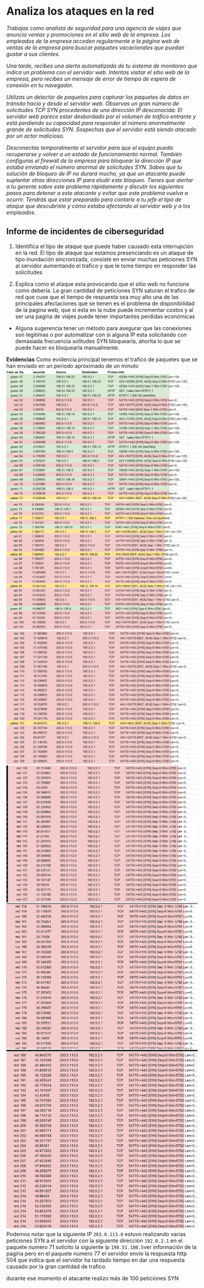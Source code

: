 # Analiza los ataques en la red

*Trabajas como analista de seguridad para una agencia de viajes que anuncia ventas y promociones en el sitio web de la empresa. Los empleados de la empresa acceden regularmente a la página web de ventas de la empresa para buscar paquetes vacacionales que puedan gustar a sus clientes.*

*Una tarde, recibes una alerta automatizada de tu sistema de monitoreo que indica un problema con el servidor web. Intentas visitar el sitio web de la empresa, pero recibes un mensaje de error de tiempo de espera de conexión en tu navegador.*

*Utilizas un detector de paquetes para capturar los paquetes de datos en tránsito hacia y desde el servidor web. Observas un gran número de solicitudes TCP SYN procedentes de una dirección IP desconocida. El servidor web parece estar desbordado por el volumen de tráfico entrante y está perdiendo su capacidad para responder al número anormalmente grande de solicitudes SYN. Sospechas que el servidor está siendo atacado por un actor malicioso.*

*Desconectas temporalmente el servidor para que el equipo pueda recuperarse y volver a un estado de funcionamiento normal. También configuras el firewall de la empresa para bloquear la dirección IP que estaba enviando el número anormal de solicitudes SYN. Sabes que tu solución de bloqueo de IP no durará mucho, ya que un atacante puede suplantar otras direcciones IP para eludir este bloqueo. Tienes que alertar a tu gerente sobre este problema rápidamente y discutir los siguientes pasos para detener a este atacante y evitar que este problema vuelva a ocurrir. Tendrás que estar preparado para contarle a tu jefe el tipo de ataque que descubriste y cómo estaba afectando al servidor web y a los empleados.*

## Informe de incidentes de ciberseguridad

1. Identifica el tipo de ataque que puede haber causado esta interrupción en la red.
El tipo de ataque que estamos presenciando es un ataque de tipo inundación sincronizada, consiste en enviar muchas peticiones SYN al servidor aumentando el trafico y que le tome tiempo en responder las solicitudes

2. Explica como el ataque esta provocando que el sitio web no funcione como debería.
La gran cantidad de peticiones SYN saturan el trafico de red que cuse que el tiempo de respuesta sea muy alto
una de las principales afectaciones que se tienen es el problema de disponibilidad de la pagina web, que si esta en la nube puede incrementar costos y al ser una pagina de viajes puede tener importantes perdidas económicas

- Alguna sugerencia
tener un método para asegurar que las conexiones son legitimas o por automatizar con si alguna IP esta solicitando con demasiada frecuencia solitudes SYN bloquearla, ahorita lo que se puede hacer es bloquearla manualmente.

**Evidencias**
Como evidencia principal tenemos el trafico de paquetes que se han enviado en un periodo aproximado de un minuto
![Evidencia 1](image.png)
![Evidencia 2](image-1.png)
![Evidencia 3](image-2.png)
![Evidencia 4](image-3.png)
![Evidencia 5](image-4.png)
![Evidencia 6](image-5.png)
Podemos notar que la siguiente IP `203.0.113.0` estuvo realizando varias peticiones SYN a el servidor con la siguiente dirección `192.0.2.1` en el paquete numero 71 solicito la siguiente ip `198.51.100.5`ver información de la pagina pero en el paquete numero 77 el servidor envio la respuesta http 504 que indica que el servidor ha tardado tiempo en dar una respuesta causado por la gran cantidad de trafico.

durante ese momento el atacante realizo más de 100 peticiones SYN